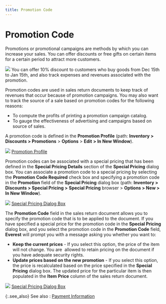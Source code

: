 ```yaml
---
title: Promotion Code
---
```


# Promotion Code


Promotions or promotional campaigns are methods by which you can increase  your sales. You can offer discounts or free gifts on certain items for  a certain period to attract more customers.


![]({{site.sp_baseurl}}/img/example.gif) You can  offer 10% discount to customers who buy goods from Dec 15th to Jan 15th,  and also track expenses and revenues associated with the promotion.


Promotion codes are used in sales return documents to keep track of  revenues that occur because of promotion campaigns. You may also want  to track the source of a sale based on promotion codes for the following  reasons:

- To compute  the profits of printing a promotion campaign catalog.
- To gauge the  effectiveness of advertising and campaigns based on source of sales.



A promotion code is defined in the **Promotion 
 Profile** (path: **Inventory &gt; 
 Discounts &gt; Promotions** > **Options**  > **Edit** **&gt; 
 In New Window**).


![]({{site.sp_baseurl}}/img/lens.gif)<font color="#000000" class="hcp3"> </font>[Promotion  Profile]({{site.mi_chm}}/item-profile-details/item-pricing/promotions/the_promotion_profile.html)


Promotion codes can be associated with a special pricing that has been  defined in the **Special Pricing Details** section of the **Special Pricing**  dialog box. You can associate a promotion code to a special pricing by  selecting the **Promotion Code Required** check box and specifying a promotion code in the **Promotion**  field of the **Special Pricing** dialog  box (path: **Inventory &gt; Discounts &gt; 
 Special Pricing &gt;** **Special Pricing** browser > **Options &gt; New 
 &gt; In New Window**).


![]({{site.sp_baseurl}}/img/lens.gif)<font color="#000000" class="hcp3"> </font>[Special  Pricing Dialog Box]({{site.mi_chm}}/item-profile-details/item-pricing/discounts-and-special-pricing/special-pricing/the_special_pricing_dialog_box.html)


The **Promotion Code** field in  the sales return document allows you to specify the promotion code that  is to be applied to the document. If you have specified a special price  for the promotion code in the **Special 
 Pricing** dialog box, and you select the promotion code in the **Promotion Code** field, **Everest**  will prompt you with a message asking you whether you want to:

- **Keep 
 the current prices** - If you select this option, the price of the  item will not change. You are  allowed  to retain pricing on the document if you have adequate security rights.
- **Update 
 prices based on the new promotion** - If you select this option,  the price is recalculated based on the price specified in the **Special 
 Pricing** dialog box. The updated price for the particular item is  then populated in the **Item** **Price** column of the sales return document.



![]({{site.sp_baseurl}}/img/lens.gif)<font color="#000000" class="hcp3"> 
 </font>[Special  Pricing Dialog Box]({{site.mi_chm}}/item-profile-details/item-pricing/discounts-and-special-pricing/special-pricing/the_special_pricing_dialog_box.html)<font color="#000000" class="hcp3"> </font>


{:.see_also}
See also
: [Payment  Information]({{site.sp_baseurl}}/sales-ret-docs/sales-ret-doc/contents/pmnt/payment_information_sales_return_document_content.html)
